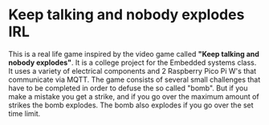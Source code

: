 # Keep talking and nobody explodes IRL
This is a real life game inspired by the video game called **"Keep talking and nobody explodes"**. It is a college project for the Embedded systems class. 
It uses a variety of electrical components and 2 Raspberry Pico Pi W's that communicate via MQTT. The game consists of several small challenges that have to be completed in order
to defuse the so called "bomb". But if you make a mistake you get a strike, and if you go over the maximum amount of strikes the bomb explodes. The bomb also explodes if you go over
the set time limit. 
